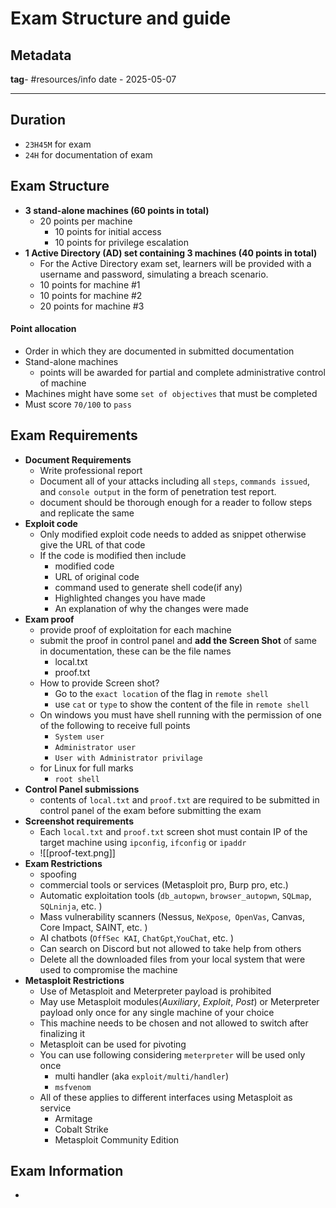 # Exam Structure and guide

## Metadata

**tag**- #resources/info
date - 2025-05-07

---
## Duration
- `23H45M` for exam
- `24H` for documentation of exam
## Exam Structure

- **3 stand-alone machines (60 points in total)**
    - 20 points per machine
        - 10 points for initial access
        - 10 points for privilege escalation
- **1 Active Directory (AD) set containing 3 machines (40 points in total)**
    - For the Active Directory exam set, learners will be provided with a username and password, simulating a breach scenario.
    - 10 points for machine #1
    - 10 points for machine #2
    - 20 points for machine #3
#### Point allocation 
- Order in which they are documented in submitted documentation
- Stand-alone machines 
	- points will be awarded for partial and complete administrative control of machine
- Machines might have some `set of objectives` that must be completed
- Must score `70/100` to `pass`
## Exam Requirements 
- **Document Requirements**
	- Write professional report 
	- Document all of your attacks including all `steps`, ``commands issued``, and `console output` in the form of penetration test report.
	- document should be thorough enough for a reader to follow steps and replicate the same
- **Exploit code**
	- Only modified exploit code needs to added as snippet otherwise give the URL of that code 
	- If the code is modified then include 
		- modified code
		- URL of original code
		- command used to generate shell code(if any)
		- Highlighted changes you have made
		- An explanation of why the changes were made
- **Exam proof**
	- provide proof of exploitation for each machine
	- submit the proof in control panel and **add the Screen Shot** of same in documentation, these can be the file names
		- local.txt
		- proof.txt
	- How to provide Screen shot?
		- Go to the `exact location` of the flag in `remote shell`
		- use `cat` or `type` to show the content of the file in `remote shell`
	- On windows you must have shell running with the permission of one of the following to receive full points
		- `System user`
		- `Administrator user`
		- `User with Administrator privilage`
	- for Linux for full marks
		- `root shell`
- **Control Panel submissions** 
	- contents of `local.txt` and `proof.txt` are required to be submitted in control panel of the exam before submitting the exam
- **Screenshot requirements**
	- Each `local.txt` and `proof.txt` screen shot must contain IP of the target machine using `ipconfig`, `ifconfig` or `ipaddr`
	- ![[proof-text.png]]
- **Exam Restrictions**
	- spoofing
	- commercial tools or services (Metasploit pro, Burp pro, etc.)
	- Automatic exploitation tools (`db_autopwn`, `browser_autopwn`, `SQLmap`, `SQLninja`, etc. )
	- Mass vulnerability scanners (Nessus, `NeXpose`,` OpenVas`, Canvas, Core Impact, SAINT, etc. )
	- AI chatbots (`OffSec KAI`, `ChatGpt`,`YouChat`, etc. )
	- Can search on Discord but not allowed to take help from others
	- Delete all the downloaded files from your local system that were used to compromise the machine 
- **Metasploit Restrictions**
	- Use of Metasploit and Meterpreter payload is prohibited 
	- May use Metasploit modules(*Auxiliary*, *Exploit*, *Post*) or Meterpreter payload only once for any single machine of your choice 
	- This machine needs to be chosen and not allowed to switch after finalizing it
	- Metasploit can be used for pivoting
	- You can use following considering `meterpreter` will be used only once 
		- multi handler (aka `exploit/multi/handler`)
		- `msfvenom`
	- All of these applies to different interfaces using Metasploit as service 
		- Armitage
		- Cobalt Strike
		- Metasploit Community Edition
## Exam Information
- 